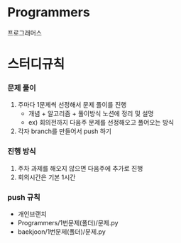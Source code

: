 # Programmers
프로그래머스 

# 스터디규칙 </br>
### 문제 풀이
1. 주마다 1문제씩 선정해서 문제 풀이를 진행 
   - 개념 + 알고리즘 + 풀이방식 노션에 정리 및 설명
   - ex) 회의전까지 다음주 문제를 선정해오고 풀어오는 방식
2. 각자 branch를 만들어서 push 하기

### 진행 방식 </br>
1. 주차 과제를 해오지 않으면 다음주에 추가로 진행
2. 회의시간은 기본 1시간


### push 규칙 </br>
- 개인브랜치
- Programmers/1번문제(폴더)/문제.py
- baekjoon/1번문제(폴더)/문제.py


